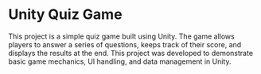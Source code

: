 # Unity Quiz Game

This project is a simple quiz game built using Unity. The game allows players to answer a series of questions, keeps track of their score, and displays the results at the end. 
This project was developed to demonstrate basic game mechanics, UI handling, and data management in Unity.
